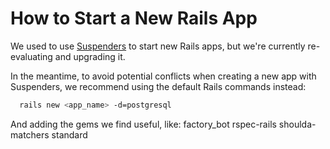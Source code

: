 # How to Start a New Rails App

We used to use [Suspenders](https://github.com/thoughtbot/suspenders) to start
new Rails apps, but we're currently re-evaluating and upgrading it.

In the meantime, to avoid potential conflicts when creating a new app with
Suspenders, we recommend using the default Rails commands instead:

```sh
  rails new <app_name> -d=postgresql
```

And adding the gems we find useful, like:
factory_bot
rspec-rails
shoulda-matchers
standard
